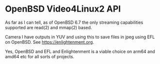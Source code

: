 # OpenBSD Video4Linux2 API

As far as I can tell, as of OpenBSD 6.7 the only streaming capabilities
supported are read(2) and mmap(2) based.

Camera I have outputs in YUV and using this to save files in jpeg using
EFL on OpenBSD. See https://enlightenment.org.

Yes, OpenBSD and EFL and Enlightenment is a viable choice on arm64 and
amd64 etc for all sorts of projects.



